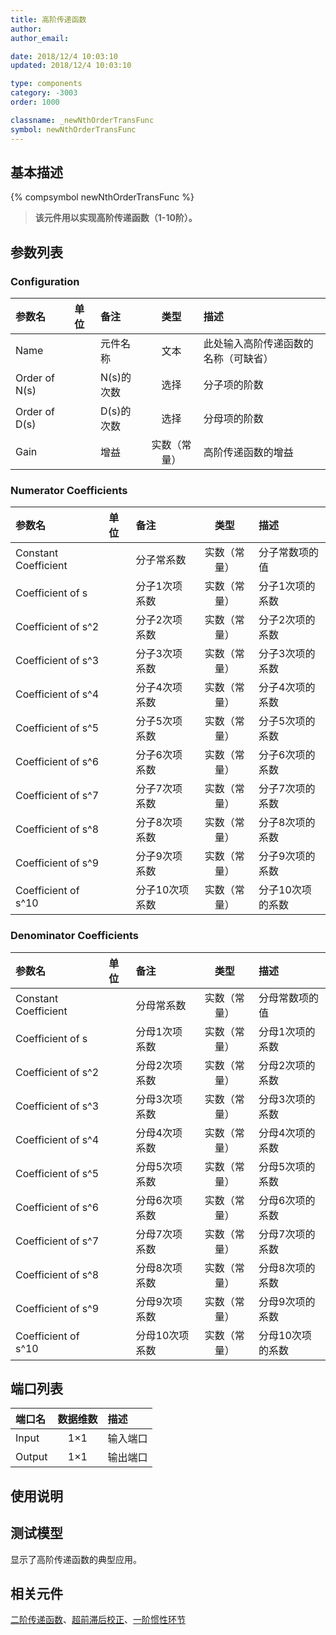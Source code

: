 ```yaml
---
title: 高阶传递函数
author: 
author_email:

date: 2018/12/4 10:03:10
updated: 2018/12/4 10:03:10

type: components
category: -3003
order: 1000

classname: _newNthOrderTransFunc
symbol: newNthOrderTransFunc
---
```

## 基本描述
{% compsymbol newNthOrderTransFunc %}

> **该元件用以实现高阶传递函数（1-10阶）。**

## 参数列表
### Configuration
| 参数名 | 单位 | 备注 | 类型 | 描述 |
| :--- | :--- | :--- | :--: | :--- |
| Name |  | 元件名称 | 文本 | 此处输入高阶传递函数的名称（可缺省） |
| Order of N(s) |  | N(s)的次数 | 选择 | 分子项的阶数 |
| Order of D(s) |  | D(s)的次数 | 选择 | 分母项的阶数 |
| Gain |  | 增益 | 实数（常量） | 高阶传递函数的增益 |

### Numerator Coefficients
| 参数名 | 单位 | 备注 | 类型 | 描述 |
| :--- | :--- | :--- | :--: | :--- |
| Constant Coefficient |  | 分子常系数 | 实数（常量） | 分子常数项的值 |
| Coefficient of s |  | 分子1次项系数 | 实数（常量） | 分子1次项的系数 |
| Coefficient of s^2 |  | 分子2次项系数 | 实数（常量） | 分子2次项的系数 |
| Coefficient of s^3 |  | 分子3次项系数 | 实数（常量） | 分子3次项的系数 |
| Coefficient of s^4 |  | 分子4次项系数 | 实数（常量） | 分子4次项的系数 |
| Coefficient of s^5 |  | 分子5次项系数 | 实数（常量） | 分子5次项的系数 |
| Coefficient of s^6 |  | 分子6次项系数 | 实数（常量） | 分子6次项的系数 |
| Coefficient of s^7 |  | 分子7次项系数 | 实数（常量） | 分子7次项的系数 |
| Coefficient of s^8 |  | 分子8次项系数 | 实数（常量） | 分子8次项的系数 |
| Coefficient of s^9 |  | 分子9次项系数 | 实数（常量） | 分子9次项的系数 |
| Coefficient of s^10 |  | 分子10次项系数 | 实数（常量） | 分子10次项的系数 |

### Denominator Coefficients
| 参数名 | 单位 | 备注 | 类型 | 描述 |
| :--- | :--- | :--- | :--: | :--- |
| Constant Coefficient |  | 分母常系数 | 实数（常量） | 分母常数项的值 |
| Coefficient of s |  | 分母1次项系数 | 实数（常量） | 分母1次项的系数 |
| Coefficient of s^2 |  | 分母2次项系数 | 实数（常量） | 分母2次项的系数 |
| Coefficient of s^3 |  | 分母3次项系数 | 实数（常量） | 分母3次项的系数 |
| Coefficient of s^4 |  | 分母4次项系数 | 实数（常量） | 分母4次项的系数 |
| Coefficient of s^5 |  | 分母5次项系数 | 实数（常量） | 分母5次项的系数 |
| Coefficient of s^6 |  | 分母6次项系数 | 实数（常量） | 分母6次项的系数 |
| Coefficient of s^7 |  | 分母7次项系数 | 实数（常量） | 分母7次项的系数 |
| Coefficient of s^8 |  | 分母8次项系数 | 实数（常量） | 分母8次项的系数 |
| Coefficient of s^9 |  | 分母9次项系数 | 实数（常量） | 分母9次项的系数 |
| Coefficient of s^10 |  | 分母10次项系数 | 实数（常量） | 分母10次项的系数 |


## 端口列表

| 端口名 | 数据维数 | 描述 |
| :--- | :--:  | :--- |
| Input | 1×1 |输入端口 |                   
| Output | 1×1 |输出端口 |                   

## 使用说明


## 测试模型
[<test name>](<test link>)显示了高阶传递函数的典型应用。

## 相关元件

[二阶传递函数](/components/comp_newComplexPole.html)、[超前滞后校正](/components/comp_newLeadLag.html)、[一阶惯性环节](/components/comp_newRealPole.html)
